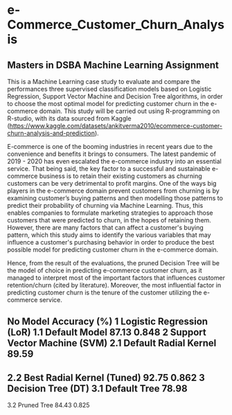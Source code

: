 # e-Commerce_Customer_Churn_Analysis
## Masters in DSBA Machine Learning Assignment

This is a Machine Learning case study to evaluate and compare the performances three supervised classification models based on Logistic Regression, Support Vector Machine and Decision Tree algorithms, in order to choose the most optimal model for predicting customer churn in the e-commerce domain. This study will be carried out using R-programming on R-studio, with its data sourced from Kaggle (https://www.kaggle.com/datasets/ankitverma2010/ecommerce-customer-churn-analysis-and-prediction).

E-commerce is one of the booming industries in recent years due to the convenience and benefits it brings to consumers. The latest pandemic of 2019 - 2020 has even escalated the e-commerce industry into an essential service. That being said, the key factor to a successful and sustainable e-commerce business is to retain their existing customers as churning customers can be very detrimental to profit margins. One of the ways big players in the e-commerce domain prevent customers from churning is by examining customer’s buying patterns and then modelling those patterns to predict their probability of churning via Machine Learning. Thus, this enables companies to formulate marketing strategies to approach those customers that were predicted to churn, in the hopes of retaining them. However, there are many factors that can affect a customer's buying pattern, which this study aims to identify the various variables that may influence a customer's purchasing behavior in order to produce the best possible model for predicting customer churn in the e-commerce domain.

Hence, from the result of the evaluations, the pruned Decision Tree will be the model of choice in predicting e-commerce customer churn, as it managed to interpret most of the important factors that influences customer retention/churn (cited by literature). Moreover, the most influential factor in predicting customer churn is the tenure of the customer utilizing the e-commerce service.


No
Model
Accuracy (%)
1
Logistic Regression (LoR)
1.1
Default Model
87.13
0.848
2
Support Vector Machine (SVM)
2.1
Default Radial Kernel
89.59
-
2.2
Best Radial Kernel (Tuned)
92.75
0.862
3
Decision Tree (DT)
3.1
Default Tree
78.98
-
3.2
Pruned Tree
84.43
0.825
